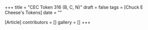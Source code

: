 +++
title = "CEC Token 316 (B, C, N)"
draft = false
tags = [Chuck E Cheese's Tokens]
date = ""

[Article]
contributors = []
gallery = []
+++